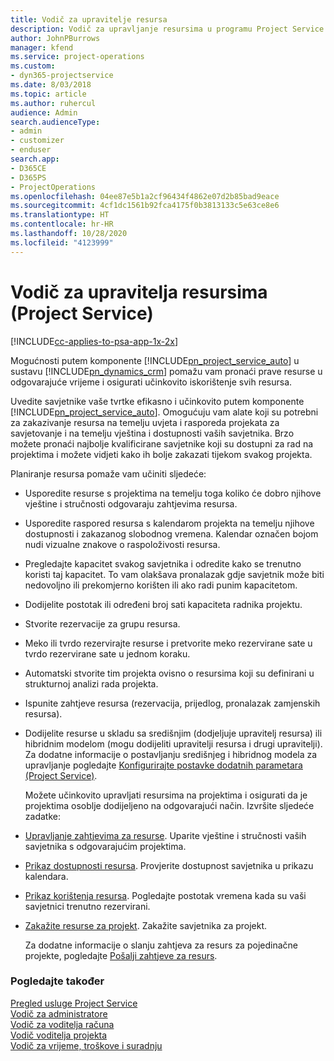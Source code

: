 ```yaml
---
title: Vodič za upravitelje resursa
description: Vodič za upravljanje resursima u programu Project Service
author: JohnPBurrows
manager: kfend
ms.service: project-operations
ms.custom:
- dyn365-projectservice
ms.date: 8/03/2018
ms.topic: article
ms.author: ruhercul
audience: Admin
search.audienceType:
- admin
- customizer
- enduser
search.app:
- D365CE
- D365PS
- ProjectOperations
ms.openlocfilehash: 04ee87e5b1a2cf96434f4862e07d2b85bad9eace
ms.sourcegitcommit: 4cf1dc1561b92fca4175f0b3813133c5e63ce8e6
ms.translationtype: HT
ms.contentlocale: hr-HR
ms.lasthandoff: 10/28/2020
ms.locfileid: "4123999"
---
```

# <a name="resource-manager-guide-project-service"></a>Vodič za upravitelja resursima (Project Service)

[!INCLUDE[cc-applies-to-psa-app-1x-2x](../includes/cc-applies-to-psa-app-1x-2x.md)]

Mogućnosti putem komponente [!INCLUDE[pn_project_service_auto](../includes/pn-project-service-auto.md)] u sustavu [!INCLUDE[pn_dynamics_crm](../includes/pn-dynamics-crm.md)] pomažu vam pronaći prave resurse u odgovarajuće vrijeme i osigurati učinkovito iskorištenje svih resursa.  
  
 Uvedite savjetnike vaše tvrtke efikasno i učinkovito putem komponente [!INCLUDE[pn_project_service_auto](../includes/pn-project-service-auto.md)]. Omogućuju vam alate koji su potrebni za zakazivanje resursa na temelju uvjeta i rasporeda projekata za savjetovanje i na temelju vještina i dostupnosti vaših savjetnika. Brzo možete pronaći najbolje kvalificirane savjetnike koji su dostupni za rad na projektima i možete vidjeti kako ih bolje zakazati tijekom svakog projekta.  
  
 Planiranje resursa pomaže vam učiniti sljedeće:  
  
- Usporedite resurse s projektima na temelju toga koliko će dobro njihove vještine i stručnosti odgovaraju zahtjevima resursa.  
  
- Usporedite raspored resursa s kalendarom projekta na temelju njihove dostupnosti i zakazanog slobodnog vremena. Kalendar označen bojom nudi vizualne znakove o raspoloživosti resursa.  
  
- Pregledajte kapacitet svakog savjetnika i odredite kako se trenutno koristi taj kapacitet. To vam olakšava pronalazak gdje savjetnik može biti nedovoljno ili prekomjerno korišten ili ako radi punim kapacitetom.  
  
- Dodijelite postotak ili određeni broj sati kapaciteta radnika projektu.  
  
- Stvorite rezervacije za grupu resursa.  
  
- Meko ili tvrdo rezervirajte resurse i pretvorite meko rezervirane sate u tvrdo rezervirane sate u jednom koraku.  
  
- Automatski stvorite tim projekta ovisno o resursima koji su definirani u strukturnoj analizi rada projekta.  
  
- Ispunite zahtjeve resursa (rezervacija, prijedlog, pronalazak zamjenskih resursa).  
  
- Dodijelite resurse u skladu sa središnjim (dodjeljuje upravitelj resursa) ili hibridnim modelom (mogu dodijeliti upravitelji resursa i drugi upravitelji). Za dodatne informacije o postavljanju središnjeg i hibridnog modela za upravljanje pogledajte [Konfigurirajte postavke dodatnih parametara (Project Service)](../psa/configure-additional-parameters-settings.md).  
  
  Možete učinkovito upravljati resursima na projektima i osigurati da je projektima osoblje dodijeljeno na odgovarajući način. Izvršite sljedeće zadatke:  
  
- [Upravljanje zahtjevima za resurse](../psa/manage-resource-requests.md). Uparite vještine i stručnosti vaših savjetnika s odgovarajućim projektima.  
  
- [Prikaz dostupnosti resursa](../psa/view-resource-availability.md). Provjerite dostupnost savjetnika u prikazu kalendara.  
  
- [Prikaz korištenja resursa](../psa/view-resource-utilization.md). Pogledajte postotak vremena kada su vaši savjetnici trenutno rezervirani.  
  
- [Zakažite resurse za projekt](../psa/schedule-resources-project.md). Zakažite savjetnika za projekt.  
  
  Za dodatne informacije o slanju zahtjeva za resurs za pojedinačne projekte, pogledajte [Pošalji zahtjeve za resurs](../psa/submit-resource-requests.md).  
  
### <a name="see-also"></a>Pogledajte također  
 [Pregled usluge Project Service](../psa/overview.md)   
 [​Vodič za administratore](../psa/admin-guide.md)   
 [Vodič za voditelja računa](../psa/account-manager-guide.md)   
 [Vodič voditelja projekta](../psa/project-manager-guide.md)   
 [Vodič za vrijeme, troškove i suradnju](../psa/time-expense-collaboration-guide.md)

